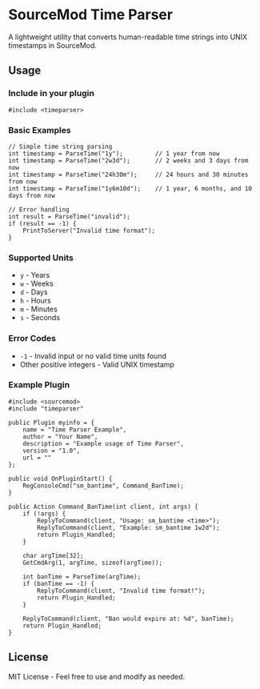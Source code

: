# SourceMod Time Parser

A lightweight utility that converts human-readable time strings into UNIX timestamps in SourceMod.

## Usage

### Include in your plugin

```sourcepawn
#include <timeparser>
```

### Basic Examples

```sourcepawn
// Simple time string parsing
int timestamp = ParseTime("1y");         // 1 year from now
int timestamp = ParseTime("2w3d");       // 2 weeks and 3 days from now
int timestamp = ParseTime("24h30m");     // 24 hours and 30 minutes from now
int timestamp = ParseTime("1y6m10d");    // 1 year, 6 months, and 10 days from now

// Error handling
int result = ParseTime("invalid");
if (result == -1) {
    PrintToServer("Invalid time format");
}
```

### Supported Units

- `y` - Years
- `w` - Weeks
- `d` - Days
- `h` - Hours
- `m` - Minutes
- `s` - Seconds

### Error Codes

- `-1` - Invalid input or no valid time units found
- Other positive integers - Valid UNIX timestamp

### Example Plugin

```sourcepawn
#include <sourcemod>
#include "timeparser"

public Plugin myinfo = {
    name = "Time Parser Example",
    author = "Your Name",
    description = "Example usage of Time Parser",
    version = "1.0",
    url = ""
};

public void OnPluginStart() {
    RegConsoleCmd("sm_bantime", Command_BanTime);
}

public Action Command_BanTime(int client, int args) {
    if (!args) {
        ReplyToCommand(client, "Usage: sm_bantime <time>");
        ReplyToCommand(client, "Example: sm_bantime 1w2d");
        return Plugin_Handled;
    }
    
    char argTime[32];
    GetCmdArg(1, argTime, sizeof(argTime));
    
    int banTime = ParseTime(argTime);
    if (banTime == -1) {
        ReplyToCommand(client, "Invalid time format!");
        return Plugin_Handled;
    }
    
    ReplyToCommand(client, "Ban would expire at: %d", banTime);
    return Plugin_Handled;
}
```

## License

MIT License - Feel free to use and modify as needed.
